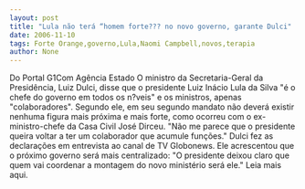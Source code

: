 ```yaml
---
layout: post
title: "Lula não terá “homem forte??? no novo governo, garante Dulci"
date: 2006-11-10
tags: Forte Orange,governo,Lula,Naomi Campbell,novos,terapia
author: None
---
```

Do Portal G1Com Agência Estado
O ministro da Secretaria-Geral da Presidência, Luiz Dulci, disse que o presidente Luiz Inácio Lula da Silva \"é o chefe do governo em todos os n?veis\" e os ministros, apenas \"colaboradores\". 
Segundo ele, em seu segundo mandato não deverá existir nenhuma figura mais próxima e mais forte, como ocorreu com o ex-ministro-chefe da Casa Civil José Dirceu. \"Não me parece que o presidente queira voltar a ter um colaborador que acumule funções.\"
Dulci fez as declarações em entrevista ao canal de TV Globonews. Ele acrescentou que o próximo governo será mais centralizado: \"O presidente deixou claro que quem vai coordenar a montagem do novo ministério será ele.\"
Leia mais aqui. 